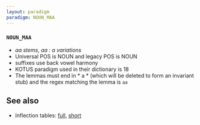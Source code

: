 ```yaml
---
layout: paradigm
paradigm: NOUN_MAA
---
```

### ` NOUN_MAA `

* _aa stems, aa : a variations_
* Universal POS is NOUN and legacy POS is NOUN
* suffixes use back vowel harmony
* KOTUS paradigm used in their dictionary is 18
* The lemmas must end in * a * (which will be deleted to form an invariant stub) and the regex matching the lemma is ` aa `

## See also

* Inflection tables: [full](gen/M/maa.html), [short](gen/M/maa_wikt.html)

